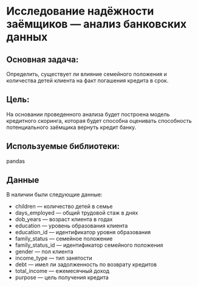 # Исследование надёжности заёмщиков — анализ банковских данных

## Основная задача: 
Определить, существует ли влияние семейного положения и количества детей клиента на факт погашения кредита в срок.

## Цель:
На основании проведенного анализа будет построена модель кредитного скоринга, которая будет способна оценивать способность потенциального заёмщика вернуть кредит банку.

## Используемые библиотеки:
pandas

## Данные
В наличии были следующие данные:

- сhildren — количество детей в семье
- days_employed — общий трудовой стаж в днях
- dob_years — возраст клиента в годах
- education — уровень образования клиента
- education_id — идентификатор уровня образования
- family_status — семейное положение
- family_status_id — идентификатор семейного положения
- gender — пол клиента
- income_type — тип занятости
- debt — имел ли задолженность по возврату кредитов
- total_income — ежемесячный доход
- purpose — цель получения кредита
